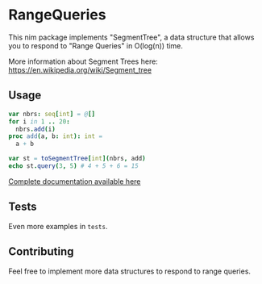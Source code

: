 # RangeQueries

This nim package implements "SegmentTree", a data structure that
allows you to respond to "Range Queries" in O(log(n)) time.

More information about Segment Trees here:
https://en.wikipedia.org/wiki/Segment_tree

## Usage

```nim
var nbrs: seq[int] = @[]
for i in 1 .. 20:
  nbrs.add(i)
proc add(a, b: int): int =
  a + b

var st = toSegmentTree[int](nbrs, add)
echo st.query(3, 5) # 4 + 5 + 6 = 15
``` 

[Complete documentation available here](https://vanyle.github.io/RangeQueriesNim/rangequeries.html)

## Tests

Even more examples in `tests`.

## Contributing

Feel free to implement more data structures to respond to range queries.